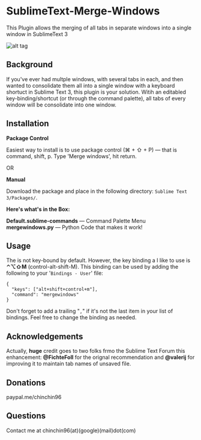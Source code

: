# SublimeText-Merge-Windows
This Plugin allows the merging of all tabs in separate windows into a single window in SublimeText 3

![alt tag](https://cloud.githubusercontent.com/assets/2515460/12905357/95bf51f4-cea4-11e5-8ce2-3e8bed82b178.gif)

## Background  
If you've ever had multple windows, with several tabs in each, and then wanted to consolidate them all into a single window with a keyboard shortuct in Sublime Text 3, this plugin is your solution. Witih an editabled key-binding/shortcut (or through the command palette), all tabs of every window will be consolidate into one window.

## Installation  
**Package Control**

Easiest way to install is to use package control (⌘ + ⇧ + P) — that is command, shift, p. Type 'Merge windows', hit return. 

OR

**Manual**  

Download the package and place in the following directory: `Sublime Text 3/Packages/`. 

**Here's what's in the Box:**

**Default.sublime-commands**  — Command Palette Menu  
**mergewindows.py**  — Python Code that makes it work! 

## Usage   
The is not key-bound by default. However, the key binding a I like to use is **⌃⌥⇧M** (control-alt-shift-M). This binding can be used by adding the following to your '`Bindings - User`' file:

```
{  
  "keys": ["alt+shift+control+m"],
  "command": "mergewindows"
}
```

Don't forget to add a trailing "`,`" if it's not the last item in your list of bindings. Feel free to change the binding as needed.

## Acknowledgements   
Actually, **huge** credit goes to two folks frmo the Sublime Text Forum this enhancement: **@FichteFoll** for the orignal recommendation and **@valerij** for improving it to maintain tab names of unsaved file. 

## Donations  
paypal.me/chinchin96

## Questions  
Contact me at chinchin96(at)(google)(mail)dot(com)





